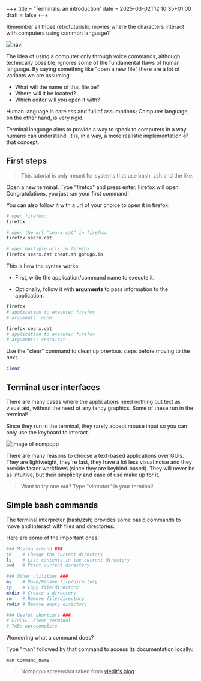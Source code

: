 +++
title = 'Terminals: an introduction'
date = 2025-03-02T12:10:35+01:00
draft = false
+++

Remember all those retrofuturistic movies where the
characters interact with computers using common language?

![navi](/lambda/navi.webp)

The idea of using a computer only through voice commands, although technically possible,
ignores some of the fundamental flaws of human language.
By saying something like "open a new file"
there are a lot of variants we are assuming:
- What will the name of that file be?
- Where will it be located?
- Which editor will you open it with?

Human language is careless and full of assumptions;
Computer language, on the other hand, is very rigid.

Terminal language aims to provide a way to speak to computers
in a way humans can understand.
It is, in a way,
a more realistic implementation of that concept.

## First steps
> This tutorial is only meant for systems that use bash, zsh and the like.

Open a new terminal. Type "firefox" and press enter.
Firefox will open.
Congratulations, you just ran your first command!

You can also follow it with a url of your choice
to open it in firefox:

```bash
# open firefox:
firefox 

# open the url "searx.cat" in firefox:
firefox searx.cat  

# open multiple urls in firefox:
firefox searx.cat cheat.sh gohugo.io
```

This is how the syntax works:
- First, write the application/command name to execute it.

- Optionally, follow it with __arguments__ to pass information to the application.

```bash
firefox
# application to execute: firefox
# arguments: none

firefox searx.cat
# application to execute: firefox
# arguments: searx.cat
```

Use the "clear" command to clean up previous steps before moving to the next.
```bash
clear
```

## Terminal user interfaces
There are many cases where the applications
need nothing but text as visual aid,
without the need of any fancy graphics.
Some of these run in the terminal!

Since they run in the terminal,
they rarely accept mouse input
so you can only use the keyboard to interact.

![image of ncmpcpp](/lambda/ncmpcpp.jpg)


There are many reasons to choose a text-based applications over GUIs.
They are lightweight,
they're fast,
they have a lot less visual noise
and they provide faster workflows
(since they are keybind-based).
They will never be as intuitive,
but their simplicity and ease of use make up for it.

> Want to try one out? Type "vimtutor" in your terminal!

## Simple bash commands
The terminal interpreter (bash/zsh)
provides some basic commands to move and interact
with files and directories.

Here are some of the important ones:

```bash
### Moving around ###
cd    # Change the current directory
ls    # List contents in the current directory
pwd   # Print current directory

### Other utilities ###
mv    # Move/Rename file/directory
cp    # Copy file/directory
mkdir # Create a directory
rm    # Remove file/directory
rmdir # Remove empty directory

### Useful shortcuts ###
# CTRL+L: clear terminal
# TAB: autocomplete
```

Wondering what a command does?

Type "man" followed by that command
to access its documentation locally:

`man command_name`




> Ncmpcpp screenshot taken from [vledit's blog](https://vlevit.org/ru/blog/tech/mnuc)
